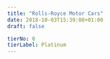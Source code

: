 ```yaml
---
title: "Rolls-Royce Motor Cars"
date: 2018-10-03T15:39:08+01:00
draft: false

tierNo: 0
tierLabel: Platinum
---
```


